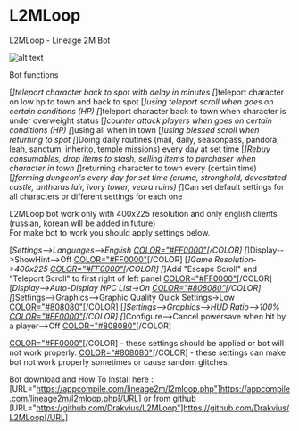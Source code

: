# L2MLoop

L2MLoop - Lineage 2M Bot

![alt text](http://v1520843.hosted-by-vdsina.ru/logo.png)

Bot functions

[*]teleport character back to spot with delay in minutes
[*]teleport character on low hp to town and back to spot
[*]using teleport scroll when goes on certain conditions (HP)
[*]teleport character back to town when character is under overweight status
[*]counter attack players when goes on certain conditions (HP)
[*]using all when in town
[*]using blessed scroll when returning to spot
[*]Doing daily routines (mail, daily, seasonpass, pandora, leah, sanctum, inherito, temple missions) every day at set time
[*]Rebuy consumables, drop items to stash, selling items to purchaser when character in town
[*]returning character to town every (certain time)
[*]farming dungeon's every day for set time (cruma, stronghold, devastated castle, antharas lair, ivory tower, veora ruins)
[*]Can set default settings for all characters or different settings for each one

 L2MLoop bot work only with 400x225 resolution and only english clients (russian, korean will be added in future)<br>
For make bot to work you should apply settings below.

[*Settings-->Languages-->English [COLOR="#FF0000"](Required)[/COLOR]
[*]Display-->ShowHint-->Off [COLOR="#FF0000"](Required)[/COLOR]
[*]Game Resolution->400x225 [COLOR="#FF0000"](Required)[/COLOR]
[*]Add "Escape Scroll" and "Teleport Scroll" to first right of left panel [COLOR="#FF0000"](Required)[/COLOR]
[*Display-->Auto-Display NPC List->On [COLOR="#808080"](Optional)[/COLOR]
[*]Settings-->Graphics-->Graphic Quality Quick Settings->Low [COLOR="#808080"](Optional)[/COLOR]
[*]Settings-->Graphics-->HUD Ratio-->100% [COLOR="#FF0000"](Required)[/COLOR]
[*]Configure-->Cancel powersave when hit by a player-->Off [COLOR="#808080"](Optional)[/COLOR]


[COLOR="#FF0000"](Required)[/COLOR] - these settings should be applied or bot will not work properly.
[COLOR="#808080"](Optional)[/COLOR] - these settings can make bot not work properly sometimes or cause random glitches.

Bot download and How To Install here : [URL="https://appcompile.com/lineage2m/l2mloop.php"]https://appcompile.com/lineage2m/l2mloop.php[/URL]
or from github [URL="https://github.com/Drakvius/L2MLoop"]https://github.com/Drakvius/L2MLoop[/URL]
